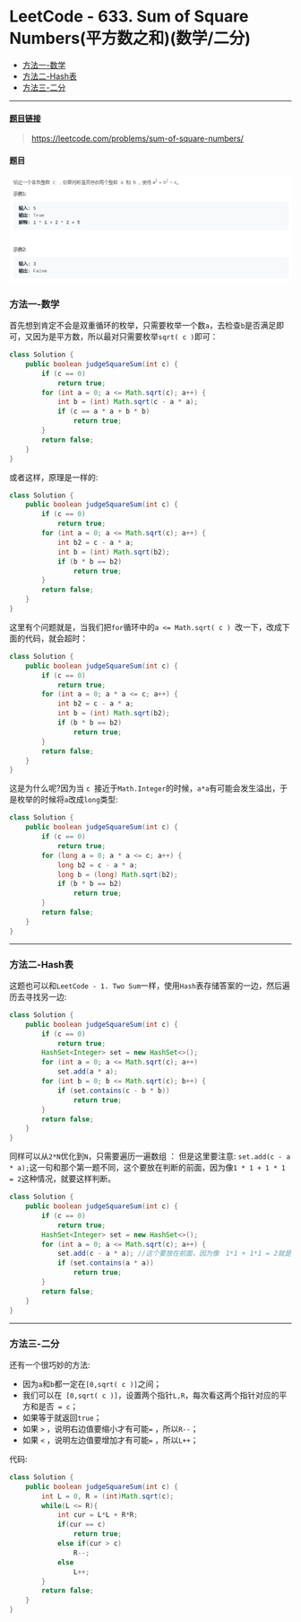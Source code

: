 # LeetCode - 633. Sum of Square Numbers(平方数之和)(数学/二分)
* [方法一-数学](#方法一-数学)
* [方法二-Hash表](#方法二-hash表)
* [方法三-二分](#方法三-二分)

***
#### [题目链接](https://leetcode.com/problems/sum-of-square-numbers/)

> https://leetcode.com/problems/sum-of-square-numbers/

#### 题目
![在这里插入图片描述](images/633_t.png)
### 方法一-数学
首先想到肯定不会是双重循环的枚举，只需要枚举一个数`a`，去检查`b`是否满足即可，又因为是平方数，所以最对只需要枚举`sqrt( c )`即可： 

```java
class Solution {
    public boolean judgeSquareSum(int c) {
        if (c == 0)
            return true;
        for (int a = 0; a <= Math.sqrt(c); a++) {
            int b = (int) Math.sqrt(c - a * a);
            if (c == a * a + b * b)
                return true;
        }
        return false;
    }
}
```
或者这样，原理是一样的: 

```java
class Solution {
    public boolean judgeSquareSum(int c) {
        if (c == 0)
            return true;
        for (int a = 0; a <= Math.sqrt(c); a++) {
            int b2 = c - a * a;
            int b = (int) Math.sqrt(b2);
            if (b * b == b2)
                return true;
        }
        return false;
    }
}
```
这里有个问题就是，当我们把`for`循环中的`a <= Math.sqrt( c ) `改一下，改成下面的代码，就会超时：

```java
class Solution {
    public boolean judgeSquareSum(int c) {
        if (c == 0)
            return true;
        for (int a = 0; a * a <= c; a++) {
            int b2 = c - a * a;
            int b = (int) Math.sqrt(b2);
            if (b * b == b2)
                return true;
        }
        return false;
    }
}
```
这是为什么呢?因为当 `c `接近于`Math.Integer`的时候，`a*a`有可能会发生溢出，于是枚举的时候将`a`改成`long`类型:
```java
class Solution {
    public boolean judgeSquareSum(int c) {
        if (c == 0)
            return true;
        for (long a = 0; a * a <= c; a++) {
            long b2 = c - a * a;
            long b = (long) Math.sqrt(b2);
            if (b * b == b2)
                return true;
        }
        return false;
    }
}
```
***
### 方法二-Hash表
这题也可以和`LeetCode - 1. Two Sum`一样，使用`Hash`表存储答案的一边，然后遍历去寻找另一边: 

```java
class Solution {
    public boolean judgeSquareSum(int c) {
        if (c == 0)
            return true;
        HashSet<Integer> set = new HashSet<>();
        for (int a = 0; a <= Math.sqrt(c); a++)
            set.add(a * a);
        for (int b = 0; b <= Math.sqrt(c); b++) {
            if (set.contains(c - b * b))
                return true;
        }
        return false;
    }
}
```
同样可以从`2*N`优化到`N`，只需要遍历一遍数组 ：
但是这里要注意: 
`set.add(c - a * a);`这一句和那个第一题不同，这个要放在判断的前面，因为像`1 * 1 + 1 * 1 = 2`这种情况，就要这样判断。
```java
class Solution {
    public boolean judgeSquareSum(int c) {
        if (c == 0)
            return true;
        HashSet<Integer> set = new HashSet<>();
        for (int a = 0; a <= Math.sqrt(c); a++) {
            set.add(c - a * a); //这个要放在前面，因为像　1*1 + 1*1 = 2就是这种例子
            if (set.contains(a * a))
                return true;
        }
        return false;
    }
}
```
***
### 方法三-二分
还有一个很巧妙的方法: 

* 因为`a`和`b`都一定在`[0,sqrt( c )]`之间；
* 我们可以在` [0,sqrt( c )]`，设置两个指针`L,R`，每次看这两个指针对应的平方和是否` = c`；
* 如果等于就返回`true`；
* 如果 `>` ，说明右边值要缩小才有可能` = ` ，所以`R--`；
* 如果 `<` ，说明左边值要增加才有可能` = ` ，所以`L++`；

代码:

```java
class Solution {
    public boolean judgeSquareSum(int c) {
        int L = 0, R = (int)Math.sqrt(c);
        while(L <= R){
            int cur = L*L + R*R;
            if(cur == c)
                return true;
            else if(cur > c)
                R--;
            else 
                L++;
        }
        return false;
    }
}
```

